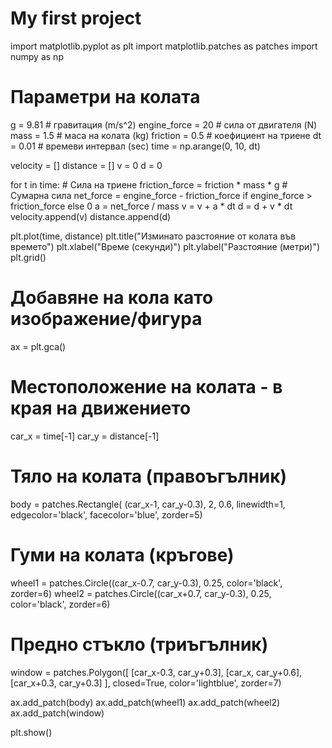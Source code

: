 # My first project
import matplotlib.pyplot as plt
import matplotlib.patches as patches
import numpy as np

# Параметри на колата
g = 9.81          # гравитация (m/s^2)
engine_force = 20 # сила от двигателя (N)
mass = 1.5        # маса на колата (kg)
friction = 0.5    # коефициент на триене
dt = 0.01         # времеви интервал (sec)
time = np.arange(0, 10, dt)

velocity = []
distance = []
v = 0
d = 0

for t in time:
    # Сила на триене
    friction_force = friction * mass * g
    # Сумарна сила
    net_force = engine_force - friction_force if engine_force > friction_force else 0
    a = net_force / mass
    v = v + a * dt
    d = d + v * dt
    velocity.append(v)
    distance.append(d)

plt.plot(time, distance)
plt.title("Изминато разстояние от колата във времето")
plt.xlabel("Време (секунди)")
plt.ylabel("Разстояние (метри)")
plt.grid()

# Добавяне на кола като изображение/фигура
ax = plt.gca()
# Местоположение на колата - в края на движението
car_x = time[-1]
car_y = distance[-1]

# Тяло на колата (правоъгълник)
body = patches.Rectangle(
    (car_x-1, car_y-0.3), 2, 0.6,
    linewidth=1, edgecolor='black', facecolor='blue', zorder=5)

# Гуми на колата (кръгове)
wheel1 = patches.Circle((car_x-0.7, car_y-0.3), 0.25, color='black', zorder=6)
wheel2 = patches.Circle((car_x+0.7, car_y-0.3), 0.25, color='black', zorder=6)

# Предно стъкло (триъгълник)
window = patches.Polygon([
    [car_x-0.3, car_y+0.3],
    [car_x, car_y+0.6],
    [car_x+0.3, car_y+0.3]
], closed=True, color='lightblue', zorder=7)

ax.add_patch(body)
ax.add_patch(wheel1)
ax.add_patch(wheel2)
ax.add_patch(window)

plt.show()
